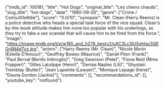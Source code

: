 {"tmdb_id": 100181, "title": "Hot Dogs", "original_title": "Les chiens chauds", "slug_title": "hot-dogs", "date": "1980-09-26", "genre": ["Crime / Com\u00e9die"], "score": "0.0/10", "synopsis": "Mr. Clean (Harry Reems) is a police detective who heads a special task force of the vice squad. Clean's by-the-book attitude makes him none too popular with his underlings, so they try to fake a sex scandal that will cause him to be fired from the force.", "image": "https://image.tmdb.org/t/p/w185_and_h278_bestv2/uXC3Lc3IUSghlaz3QEGr4N4d7yz.jpg", "actors": ["Harry Reems (Mr. Clean)", "Nicole Morin (Estelle D'Amour)", "Geoffrey Bowes (Maurice)", "Daniel Pilon (Frank)", "Paul Berval (Benito Imbroglio)", "Greg Swanson (Pete)", "Fiona Reid (Mme. Frappier)", "Gilles Latulippe (Henri)", "Denise Naples (Lili)", "Ghyslain Tremblay (Butler)", "Jean Lapointe (Lawyer)", "Monique Lepage (Irene)", "Dauna Gordon (Jackie)"], "comments": [], "recommandations_id": [], "youtube_key": "notfound"}